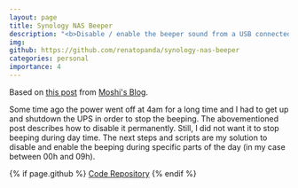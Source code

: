 ```yaml
---
layout: page
title: Synology NAS Beeper
description: "<b>Disable / enable the beeper sound from a USB connected UPS in Synology DiskStation Manager</b> | 2019" 
img: 
github: https://github.com/renatopanda/synology-nas-beeper
categories: personal
importance: 4
---
```


Based on [this post](https://moshib.in/2019/02/08/disable-ups-beeper-synology.html) from [Moshi's Blog](https://moshib.in).

Some time ago the power went off at 4am for a long time and I had to get up and shutdown the UPS in order to stop the beeping. The abovementioned post describes how to disable it permanently. Still, I did not want it to stop beeping during day time. The next steps and scripts are my solution to disable and enable the beeping during specific parts of the day (in my case between 00h and 09h).

{% if page.github %}
<a href="{{ page.github }}" target="_blank"><i class="fab fa-github gh-icon"></i> Code Repository</a>
{% endif %}